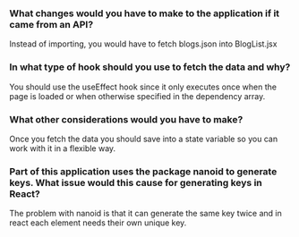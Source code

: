 ### What changes would you have to make to the application if it came from an API?

Instead of importing, you would have to fetch blogs.json into BlogList.jsx

### In what type of hook should you use to fetch the data and why?

You should use the useEffect hook since it only executes once when the page is loaded or when otherwise specified in the dependency array.

### What other considerations would you have to make?

Once you fetch the data you should save into a state variable so you can work with it in a flexible way.

### Part of this application uses the package nanoid to generate keys. What issue would this cause for generating keys in React?

The problem with nanoid is that it can generate the same key twice and in react each element needs their own unique key.

